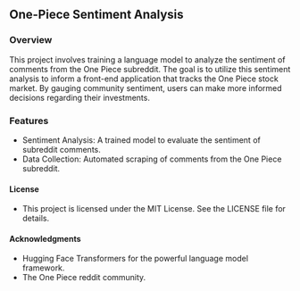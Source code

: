 ## One-Piece Sentiment Analysis
### Overview
This project involves training a language model to analyze the sentiment of comments from the One Piece subreddit. The goal is to utilize this sentiment analysis to inform a front-end application that tracks the One Piece stock market. By gauging community sentiment, users can make more informed decisions regarding their investments.

### Features
- Sentiment Analysis: A trained model to evaluate the sentiment of subreddit comments.
- Data Collection: Automated scraping of comments from the One Piece subreddit.

#### License
- This project is licensed under the MIT License. See the LICENSE file for details.

#### Acknowledgments
- Hugging Face Transformers for the powerful language model framework.
- The One Piece reddit community.
